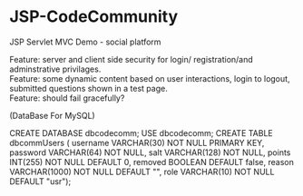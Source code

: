 # JSP-CodeCommunity
JSP Servlet MVC Demo - social platform

Feature: server and client side security for login/ registration/and adminstrative privilages.<br/>
Feature: some dynamic content based on user interactions, login to logout, submitted questions shown in a test page.<br/>
Feature: should fail gracefully?<br/>

(DataBase For MySQL)

CREATE DATABASE dbcodecomm;
USE dbcodecomm;
CREATE TABLE  dbcommUsers ( username VARCHAR(30) NOT NULL PRIMARY KEY, password VARCHAR(64) NOT NULL, salt VARCHAR(128) NOT NULL, points INT(255) NOT NULL DEFAULT 0, removed BOOLEAN DEFAULT false, reason VARCHAR(1000) NOT NULL DEFAULT "", role VARCHAR(10) NOT NULL DEFAULT "usr");
